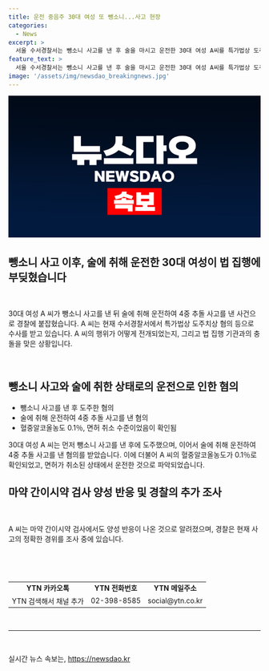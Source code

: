```yaml
---
title: 운전 중음주 30대 여성 또 뺑소니...사고 현장
categories:
  - News
excerpt: >
  서울 수서경찰서는 뺑소니 사고를 낸 후 술을 마시고 운전한 30대 여성 A씨를 특가법상 도주치상 혐의 등으로 수사 중이다. A씨는 뺑소니 사고 이후 도주한 뒤 다음 날 만취 상태로 4중 추돌 사고를 낸 혐의를 받고 있다. 사고 당시 A씨의 혈중알코올농도는 0.1%로 확인되었으며, 면허 취소 수준이었다. 또한 마약 간이시약 검사에서도 양성 반응이 나왔는데, 경찰은 자세한 사고 경위를 조사 중이다.
feature_text: >
  서울 수서경찰서는 뺑소니 사고를 낸 후 술을 마시고 운전한 30대 여성 A씨를 특가법상 도주치상 혐의 등으로 수사 중이다. A씨는 뺑소니 사고 이후 도주한 뒤 다음 날 만취 상태로 4중 추돌 사고를 낸 혐의를 받고 있다. 사고 당시 A씨의 혈중알코올농도는 0.1%로 확인되었으며, 면허 취소 수준이었다. 또한 마약 간이시약 검사에서도 양성 반응이 나왔는데, 경찰은 자세한 사고 경위를 조사 중이다.
image: '/assets/img/newsdao_breakingnews.jpg'
---
```


<p><img src="/assets/img/newsdao_breakingnews.jpg" alt="pcversion 속보" /></p>

<h2 data-ke-size="size26">뺑소니 사고 이후, 술에 취해 운전한 30대 여성이 법 집행에 부딪혔습니다</h2>

<p data-ke-size="size16">&nbsp;</p>

<p>30대 여성 A 씨가 뺑소니 사고를 낸 뒤 술에 취해 운전하여 4중 추돌 사고를 낸 사건으로 경찰에 붙잡혔습니다. A 씨는 현재 수서경찰서에서 특가법상 도주치상 혐의 등으로 수사를 받고 있습니다. A 씨의 행위가 어떻게 전개되었는지, 그리고 법 집행 기관과의 충돌을 맞은 상황입니다.</p>

<p data-ke-size="size16">&nbsp;</p>

<h2 data-ke-size="size26">뺑소니 사고와 술에 취한 상태로의 운전으로 인한 혐의</h2>

<ul>
  <li>뺑소니 사고를 낸 후 도주한 혐의</li>
  <li>술에 취해 운전하여 4중 추돌 사고를 낸 혐의</li>
  <li>혈중알코올농도 0.1％, 면허 취소 수준이었음이 확인됨</li>
</ul>

<p data-ke-size="size16">30대 여성 A 씨는 먼저 뺑소니 사고를 낸 후에 도주했으며, 이어서 술에 취해 운전하여 4중 추돌 사고를 낸 혐의를 받았습니다. 이에 더불어 A 씨의 혈중알코올농도가 0.1％로 확인되었고, 면허가 취소된 상태에서 운전한 것으로 파악되었습니다.</p>

<h2 data-ke-size="size26">마약 간이시약 검사 양성 반응 및 경찰의 추가 조사</h2>

<p data-ke-size="size16">&nbsp;</p>

<p data-ke-size="size16">A 씨는 마약 간이시약 검사에서도 양성 반응이 나온 것으로 알려졌으며, 경찰은 현재 사고의 정확한 경위를 조사 중에 있습니다.</p>

<p data-ke-size="size16">&nbsp;</p>

<p data-ke-size="size16">&nbsp;</p>

<table>
    <tbody>
        <tr>
            <td style="text-align: center; height: 17px;"><b>YTN 카카오톡</b></td>
            <td style="text-align: center; height: 17px;"><b>YTN 전화번호</b></td>
            <td style="text-align: center; height: 17px;"><b>YTN 메일주소</b></td>
        </tr>
        <tr>
            <td style="text-align: center; height: 17px;">YTN 검색해서 채널 추가</td>
            <td style="text-align: center; height: 17px;">02-398-8585</td>
            <td style="text-align: center; height: 17px;">social@ytn.co.kr</td>
        </tr>
    </tbody>
</table>

<p data-ke-size="size16">&nbsp;</p>

<hr>

<p data-ke-size="size16">&nbsp;</p>
실시간 뉴스 속보는, <a href="https://newsdao.kr" rel="dofollow">https://newsdao.kr</a>


